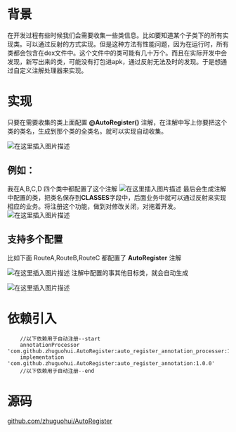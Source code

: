 # 背景
在开发过程有些时候我们会需要收集一些类信息。比如要知道某个子类下的所有实现类。可以通过反射的方式实现。但是这种方法有性能问题，因为在运行时，所有类都会包含在dex文件中。这个文件中的类可能有几十万个。而且在实际开发中会发现，新写出来的类，可能没有打包进apk，通过反射无法及时的发现。于是想通过自定义注解处理器来实现。

# 实现
只要在需要收集的类上面配置 **@AutoRegister()** 注解，在注解中写上你要把这个类的类名，生成到那个类的全类名。就可以实现自动收集。


![在这里插入图片描述](https://img-blog.csdnimg.cn/direct/b9bbd9fc4f444e4c82991ce98b1ac38c.png)
## 例如：
我在A,B,C,D 四个类中都配置了这个注解
![在这里插入图片描述](https://img-blog.csdnimg.cn/direct/10d05944c0974747829009bd466aa6f8.png)
最后会生成注解中配置的类，把类名保存到**CLASSES**字段中，后面业务中就可以通过反射来实现相应的业务。将注册这个功能，做到对修改关闭，对拖着开发。
![在这里插入图片描述](https://img-blog.csdnimg.cn/direct/29b3daef31614f25a8b60075a4834ec2.png)
## 支持多个配置
比如下面 RouteA,RouteB,RouteC 都配置了 **AutoRegister** 注解




![在这里插入图片描述](https://img-blog.csdnimg.cn/direct/1c5957056dd84b28a62124cbd2b306b0.png)
注解中配置的事其他目标类，就会自动生成

![在这里插入图片描述](https://img-blog.csdnimg.cn/direct/1cd83a7b6f94420d863a8f4fe0070b66.png)

# 依赖引入
```grovy
    //以下依赖用于自动注册--start
    annotationProcessor 'com.github.zhuguohui.AutoRegister:auto_register_annotation_processer:1.0.0'
    implementation 'com.github.zhuguohui.AutoRegister:auto_register_annotation:1.0.0'
    //以下依赖用于自动注册--end
```

# 源码

[github.com/zhuguohui/AutoRegister](https://github.com/zhuguohui/AutoRegister)

